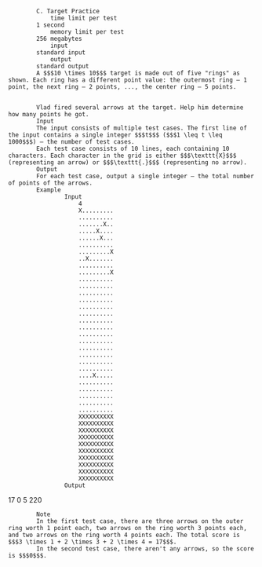 			C. Target Practice
				time limit per test
			1 second
				memory limit per test
			256 megabytes
				input
			standard input
				output
			standard output
			A $$$10 \times 10$$$ target is made out of five "rings" as shown. Each ring has a different point value: the outermost ring — 1 point, the next ring — 2 points, ..., the center ring — 5 points.
			 
			 
			Vlad fired several arrows at the target. Help him determine how many points he got.
			Input
			The input consists of multiple test cases. The first line of the input contains a single integer $$$t$$$ ($$$1 \leq t \leq 1000$$$) — the number of test cases.
			Each test case consists of 10 lines, each containing 10 characters. Each character in the grid is either $$$\texttt{X}$$$ (representing an arrow) or $$$\texttt{.}$$$ (representing no arrow).
			Output
			For each test case, output a single integer — the total number of points of the arrows.
			Example
					Input
						4
						X.........
						..........
						.......X..
						.....X....
						......X...
						..........
						.........X
						..X.......
						..........
						.........X
						..........
						..........
						..........
						..........
						..........
						..........
						..........
						..........
						..........
						..........
						..........
						..........
						..........
						..........
						....X.....
						..........
						..........
						..........
						..........
						..........
						XXXXXXXXXX
						XXXXXXXXXX
						XXXXXXXXXX
						XXXXXXXXXX
						XXXXXXXXXX
						XXXXXXXXXX
						XXXXXXXXXX
						XXXXXXXXXX
						XXXXXXXXXX
						XXXXXXXXXX
					Output
					
17
0
5
220

			Note
			In the first test case, there are three arrows on the outer ring worth 1 point each, two arrows on the ring worth 3 points each, and two arrows on the ring worth 4 points each. The total score is $$$3 \times 1 + 2 \times 3 + 2 \times 4 = 17$$$. 
			In the second test case, there aren't any arrows, so the score is $$$0$$$.
